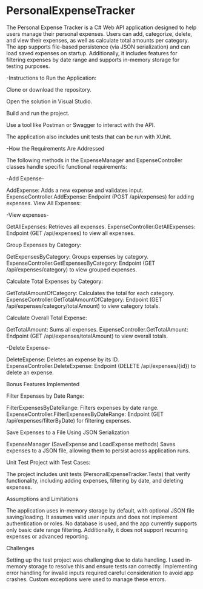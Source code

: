 # PersonalExpenseTracker
The Personal Expense Tracker is a C# Web API application designed to help users manage their personal expenses. Users can add, categorize, delete, and view their expenses, as well as calculate total amounts per category. The app supports file-based persistence (via JSON serialization) and can load saved expenses on startup. Additionally, it includes features for filtering expenses by date range and supports in-memory storage for testing purposes.


-Instructions to Run the Application:

Clone or download the repository.

Open the solution in Visual Studio.

Build and run the project.

Use a tool like Postman or Swagger to interact with the API.

The application also includes unit tests that can be run with XUnit.



-How the Requirements Are Addressed

The following methods in the ExpenseManager and ExpenseController classes handle specific functional requirements:


-Add Expense-

AddExpense: Adds a new expense and validates input.
ExpenseController.AddExpense: Endpoint (POST /api/expenses) for adding expenses.
View All Expenses:


-View expenses-

GetAllExpenses: Retrieves all expenses.
ExpenseController.GetAllExpenses: Endpoint (GET /api/expenses) to view all expenses.

Group Expenses by Category:

GetExpensesByCategory: Groups expenses by category.
ExpenseController.GetExpensesByCategory: Endpoint (GET /api/expenses/category) to view grouped expenses.

Calculate Total Expenses by Category:

GetTotalAmountOfCategory: Calculates the total for each category.
ExpenseController.GetTotalAmountOfCategory: Endpoint (GET /api/expenses/category/totalAmount) to view category totals.

Calculate Overall Total Expense:

GetTotalAmount: Sums all expenses.
ExpenseController.GetTotalAmount: Endpoint (GET /api/expenses/totalAmount) to view overall totals.


-Delete Expense-

DeleteExpense: Deletes an expense by its ID.
ExpenseController.DeleteExpense: Endpoint (DELETE /api/expenses/{id}) to delete an expense.


Bonus Features Implemented

Filter Expenses by Date Range:

FilterExpensesByDateRange: Filters expenses by date range.
ExpenseController.FilterExpensesByDateRange: Endpoint (GET /api/expenses/filterByDate) for filtering expenses.

Save Expenses to a File Using JSON Serialization

ExpenseManager (SaveExpense and LoadExpense methods) Saves expenses to a JSON file, allowing them to persist across application runs.

Unit Test Project with Test Cases:

The project includes unit tests (PersonalExpenseTracker.Tests) that verify functionality, including adding expenses, filtering by date, and deleting expenses.



Assumptions and Limitations

The application uses in-memory storage by default, with optional JSON file saving/loading. It assumes valid user inputs and does not implement authentication or roles. No database is used, and the app currently supports only basic date range filtering. Additionally, it does not support recurring expenses or advanced reporting.


Challenges

Setting up the test project was challenging due to data handling. I used in-memory storage to resolve this and ensure tests ran correctly.
Implementing error handling for invalid inputs required careful consideration to avoid app crashes. Custom exceptions were used to manage these errors.
